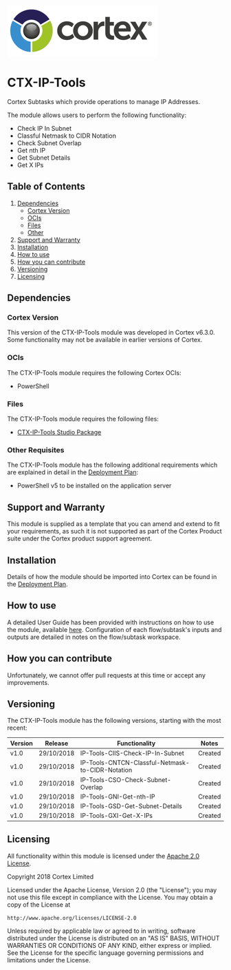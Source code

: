 <a href="https://www.cortex-ia.co.uk/" target="_blank"><img src="https://github.com/CortexIATest/CTXImages/blob/master/Cortex-350-120.png" alt="Welcome to Cortex!" width="350" height="120" border="0"></a>

# CTX-IP-Tools
Cortex Subtasks which provide operations to manage IP Addresses.

The module allows users to perform the following functionality:
* Check IP In Subnet
* Classful Netmask to CIDR Notation
* Check Subnet Overlap
* Get nth IP
* Get Subnet Details
* Get X IPs

## Table of Contents
1) [Dependencies](#dependencies)
    * [Cortex Version](#cortex-version)
    * [OCIs](#ocis)
    * [Files](#files)
    * [Other](#other-requisites)
1) [Support and Warranty](#support-and-warranty)
1) [Installation](#installation)
1) [How to use](#how-to-use)
1) [How you can contribute](#how-you-can-contribute)
1) [Versioning](#versioning)
1) [Licensing](#licensing)

## Dependencies
### Cortex Version
This version of the CTX-IP-Tools module was developed in Cortex v6.3.0. Some functionality may not be available in earlier versions of Cortex.

### OCIs
The CTX-IP-Tools module requires the following Cortex OCIs:
* PowerShell

### Files
The CTX-IP-Tools module requires the following files:
* [CTX-IP-Tools Studio Package](https://github.com/CortexIntelligentAutomation/CTX-IP-Tools/releases/download/v1.0/CTX-IP-Tools.studiopkg)

### Other Requisites
The CTX-IP-Tools module has the following additional requirements which are explained in detail in the [Deployment Plan](https://github.com/CortexIntelligentAutomation/CTX-IP-Tools/blob/master/CTX-IP-Tools%20-%20Deployment%20Plan.pdf):
* PowerShell v5 to be installed on the application server

## Support and Warranty 
This module is supplied as a template that you can amend and extend to fit your requirements, as such it is not supported as part of the Cortex Product suite under the Cortex product support agreement.

## Installation
Details of how the module should be imported into Cortex can be found in the [Deployment Plan](https://github.com/CortexIntelligentAutomation/CTX-IP-Tools/blob/master/CTX-IP-Tools%20-%20Deployment%20Plan.pdf).

## How to use
A detailed User Guide has been provided with instructions on how to use the module, available [here](https://github.com/CortexIntelligentAutomation/CTX-IP-Tools/blob/master/CTX-IP-Tools%20-%20User%20Guide.pdf). Configuration of each flow/subtask's inputs and outputs are detailed in notes on the flow/subtask workspace.

## How you can contribute
Unfortunately, we cannot offer pull requests at this time or accept any improvements.

## Versioning
The CTX-IP-Tools module has the following versions, starting with the most recent:

Version | Release | Functionality | Notes
------------ | ------------- | ----------- | -----------
v1.0 | 29/10/2018 | IP-Tools-CIIS-Check-IP-In-Subnet | Created
v1.0 | 29/10/2018 | IP-Tools-CNTCN-Classful-Netmask-to-CIDR-Notation | Created
v1.0 | 29/10/2018 | IP-Tools-CSO-Check-Subnet-Overlap | Created
v1.0 | 29/10/2018 | IP-Tools-GNI-Get-nth-IP | Created
v1.0 | 29/10/2018 | IP-Tools-GSD-Get-Subnet-Details | Created
v1.0 | 29/10/2018 | IP-Tools-GXI-Get-X-IPs | Created

## Licensing
All functionality within this module is licensed under the [Apache 2.0 License](https://www.apache.org/licenses/LICENSE-2.0).

Copyright 2018 Cortex Limited

Licensed under the Apache License, Version 2.0 (the "License");
you may not use this file except in compliance with the License.
You may obtain a copy of the License at

    http://www.apache.org/licenses/LICENSE-2.0

Unless required by applicable law or agreed to in writing, software
distributed under the License is distributed on an "AS IS" BASIS,
WITHOUT WARRANTIES OR CONDITIONS OF ANY KIND, either express or implied.
See the License for the specific language governing permissions and
limitations under the License.
